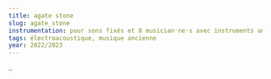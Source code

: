 ```yaml
---
title: agate stone
slug: agate_stone
instrumentation: pour sons fixés et 8 musician᛫ne᛫s avec instruments anciens
tags: électroacoustique, musique ancienne
year: 2022/2023
---
```


..